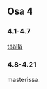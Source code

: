 ## Osa 4

### 4.1-4.7

[täällä](https://github.com/roossh/osa4/tree/4.1-4.7)

### 4.8-4.21

masterissa.